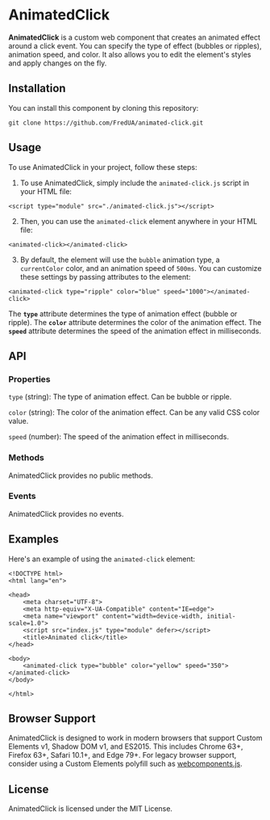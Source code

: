 
AnimatedClick
=============

**AnimatedClick** is a custom web component that creates an animated effect around a click event. You can specify the type of effect (bubbles or ripples), animation speed, and color. It also allows you to edit the element's styles and apply changes on the fly.

Installation
-----------

You can install this component by cloning this repository:
```
git clone https://github.com/FredUA/animated-click.git
```

Usage
-----

To use AnimatedClick in your project, follow these steps:

1.  To use AnimatedClick, simply include the `animated-click.js` script in your HTML file:
```
<script type="module" src="./animated-click.js"></script>
```
2.  Then, you can use the `animated-click` element anywhere in your HTML file:
```
<animated-click></animated-click>
```
3.  By default, the element will use the `bubble` animation type, a `currentColor` color, and an animation speed of `500ms`. You can customize these settings by passing attributes to the element:
```
<animated-click type="ripple" color="blue" speed="1000"></animated-click>
```

The **`type`** attribute determines the type of animation effect (bubble or ripple). The **`color`** attribute determines the color of the animation effect. The **`speed`** attribute determines the speed of the animation effect in milliseconds.

API
---

### Properties
`type` (string): The type of animation effect. Can be bubble or ripple.

`color` (string): The color of the animation effect. Can be any valid CSS color value.

`speed` (number): The speed of the animation effect in milliseconds.

### Methods
AnimatedClick provides no public methods.

### Events
AnimatedClick provides no events.

Examples
--------

Here's an example of using the `animated-click` element:

```
<!DOCTYPE html>
<html lang="en">

<head>
	<meta charset="UTF-8">
	<meta http-equiv="X-UA-Compatible" content="IE=edge">
	<meta name="viewport" content="width=device-width, initial-scale=1.0">
	<script src="index.js" type="module" defer></script>
	<title>Animated click</title>
</head>

<body>
	<animated-click type="bubble" color="yellow" speed="350"></animated-click>
</body>

</html>
```

Browser Support
---------------
AnimatedClick is designed to work in modern browsers that support Custom Elements v1, Shadow DOM v1, and ES2015. This includes Chrome 63+, Firefox 63+, Safari 10.1+, and Edge 79+. For legacy browser support, consider using a Custom Elements polyfill such as [webcomponents.js](https://github.com/webcomponents/webcomponentsjs).

License
-------

AnimatedClick is licensed under the MIT License.